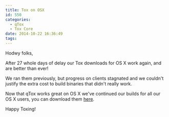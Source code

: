```yaml
---
title: Tox on OSX
id: 550
categories:
  - qTox
  - Tox Core
date: 2014-10-22 16:36:49
tags:
---
```


Hodwy folks,

After 27 whole days of delay our Tox downloads for OS X work again, and are better than ever!

We ran them previously, but progress on clients stagnated and we couldn't justify the extra cost to build binaries that didn't really work.

<!-- more -->

Now that qTox works great on OS X we've continued our builds for all our OS X users, you can download them [here](https://wiki.tox.im/Binaries#OS_X "here").

Happy Toxing!
